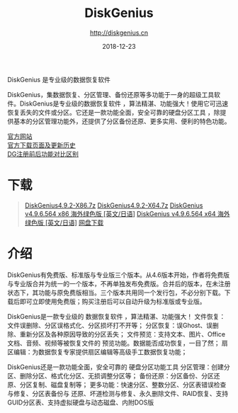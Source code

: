 ﻿---
layout:     post
title:      DiskGenius
date:       2018-12-23
author:     http://diskgenius.cn
header-img: img/DiskGenius/bg.jpg
catalog: true
tags: [DiskGenius]
categories: [磁盘芯片]
---
DiskGenius 是专业级的数据恢复软件

<!--more-->

DiskGenius，集数据恢复、分区管理、备份还原等多功能于一身的超级工具软件。DiskGenius是专业级的数据恢复软件 ，算法精湛、功能强大！使用它可迅速恢复丢失的文件或分区。它还是一款功能全面，安全可靠的硬盘分区工具 ，除提供基本的分区管理功能外，还提供了分区备份还原、更多实用、便利的特色功能。

[官方网站](http://diskgenius.cn)  
[官方下载页面及更新历史](http://diskgenius.cn/download.php)  
[DG注册前后功能对比区别](http://diskgenius.cn/pro/details.php)  


# 下载
> [DiskGenius4.9.2-X86.7z](https://www.lanzous.com/i2oig3i)
> [DiskGenius4.9.2-X64.7z](https://www.lanzous.com/i2oifti)
> [DiskGenius v4.9.6.564 x86 海外绿色版 [英文/日语]](https://www.lanzous.com/i2oi81i)
> [DiskGenius v4.9.6.564 x64 海外绿色版 [英文/日语]](https://www.lanzous.com/i2oi2ja)
> [网盘下载](https://pan.baidu.com/s/1dnml4Eaii-efiTQnv8Praw)

# 介绍
DiskGenius有免费版、标准版与专业版三个版本。从4.6版本开始，作者将免费版与专业版合并为统一的一个版本，不再单独发布免费版。合并后的版本，在未注册状态下，其功能与原免费版相当。三个版本共用同一个发行包，不必分别下载。下载后即可立即使用免费版；购买注册后可以自动升级为标准版或专业版。

DiskGenius是一款专业级的 数据恢复软件 ，算法精湛、功能强大！
文件恢复：文件误删除、分区误格式化、分区损坏打不开等；
分区恢复：误Ghost、误删除、重新分区及各种原因导致的分区丢失；
文件预览：支持文本、图片、Office文档、音频、视频等被恢复文件的
预览功能。数据能否成功恢复，一目了然；
扇区编辑：为数据恢复专家提供扇区编辑等高级手工数据恢复功能；

DiskGenius还是一款功能全面，安全可靠的 硬盘分区功能工具
分区管理：创建分区、删除分区、格式化分区、无损调整分区等；
备份还原：分区备份、分区还原、分区复制、磁盘复制等；
更多功能：快速分区、整数分区、分区表错误检查与修复、分区表备份与
还原、坏道检测与修复、永久删除文件、RAID恢复、支持
GUID分区表、支持虚拟硬盘与动态磁盘、内附DOS版
